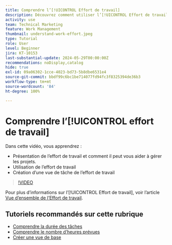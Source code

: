 ```yaml
---
title: Comprendre l’[!UICONTROL Effort de travail]
description: Découvrez comment utiliser l’[!UICONTROL Effort de travail] pour obtenir une estimation approximative du nombre d’heures prévues dans la chronologie de votre projet.
activity: use
team: Technical Marketing
feature: Work Management
thumbnail: understand-work-effort.jpeg
type: Tutorial
role: User
level: Beginner
jira: KT-10153
last-substantial-update: 2024-05-29T00:00:00Z
recommendations: noDisplay,catalog
hide: true
exl-id: 09a06302-1cce-4023-bd73-5b8dbe6531e4
source-git-commit: bbdf99c6bc1be714077fd94fc3f8325394de36b3
workflow-type: tm+mt
source-wordcount: '84'
ht-degree: 100%

---
```


# Comprendre l’[!UICONTROL effort de travail]

Dans cette vidéo, vous apprendrez :

* Présentation de l’effort de travail et comment il peut vous aider à gérer les projets.
* Utilisation de l’effort de travail
* Création d’une vue de tâche de l’effort de travail

>[!VIDEO](https://video.tv.adobe.com/v/3429446/?quality=12&learn=on&enablevpops=1)

Pour plus d’informations sur l’[!UICONTROL Effort de travail], voir l’article [Vue d’ensemble de l’Effort de travail](https://experienceleague.adobe.com/docs/workfront/using/manage-work/tasks/task-information/work-effort.html?lang=fr).

## Tutoriels recommandés sur cette rubrique

* [Comprendre la durée des tâches](/help/manage-work/tasks/understand-task-durations.md)
* [Comprendre le nombre d’heures prévues](/help/manage-work/tasks/understand-planned-hours.md)
* [Créer une vue de base](/help/reporting/basic-reporting/create-a-basic-view.md)
